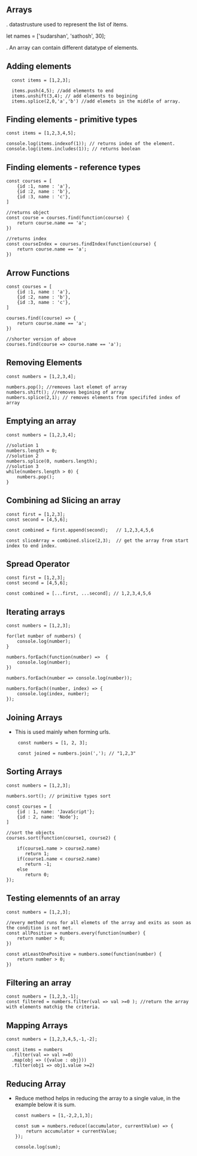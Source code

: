 ## Arrays

. datastrusture used to represent the list of items.

let names = ['sudarshan', 'sathosh', 30];

. An array can contain different datatype of elements.



## Adding elements

      const items = [1,2,3];

      items.push(4,5); //add elements to end
      items.unshift(3,4); // add elements to begining
      items.splice(2,0,'a','b') //add elemets in the middle of array.

## Finding elements - primitive types

    const items = [1,2,3,4,5];

    console.log(items.indexof(1)); // returns index of the element.
    console.log(items.includes(1)); // returns boolean

## Finding elements - reference types

    const courses = [ 
        {id :1, name : 'a'},
        {id :2, name : 'b'},
        {id :3, name : 'c'},
    ]

    //returns object 
    const course = courses.find(function(course) {
        return course.name == 'a';
    })

    //returns index
    const courseIndex = courses.findIndex(function(course) {
        return course.name == 'a';
    })

## Arrow Functions

    const courses = [ 
        {id :1, name : 'a'},
        {id :2, name : 'b'},
        {id :3, name : 'c'},
    ]
 
    courses.find((course) => {
        return course.name == 'a';
    })

    //shorter version of above
    courses.find(course => course.name == 'a');

## Removing Elements

    const numbers = [1,2,3,4];

    numbers.pop(); //removes last elemet of array
    numbers.shift(); //removes begining of array
    numbers.splice(2,1); // removes elements from specififed index of array

## Emptying an array

    const numbers = [1,2,3,4];
    
    //solution 1
    numbers.length = 0;
    //solution 2
    numbers.splice(0, numbers.length);
    //solution 3
    while(numbers.length > 0) {
        numbers.pop();
    }

## Combining ad Slicing an array

    const first = [1,2,3];
    const second = [4,5,6];

    const combined = first.append(second);   // 1,2,3,4,5,6

    const sliceArray = combined.slice(2,3);  // get the array from start index to end index.

## Spread Operator

    const first = [1,2,3];
    const second = [4,5,6];

    const combined = [...first, ...second]; // 1,2,3,4,5,6

## Iterating arrays

    const numbers = [1,2,3];
    
    for(let number of numbers) {
        console.log(number);
    }

    numbers.forEach(function(number) =>  {
        console.log(number);
    })

    numbers.forEach(number => console.log(number));

    numbers.forEach((number, index) => {
        console.log(index, number);
    });

## Joining Arrays

* This is used mainly when forming urls.

    ```
     const numbers = [1, 2, 3];

     const joined = numbers.join(','); // "1,2,3"
    ```

## Sorting Arrays

    const numbers = [1,2,3];

    numbers.sort(); // primitive types sort

    const courses = [ 
        {id : 1, name: 'JavaScript'};
        {id : 2, name: 'Node'};
    ]

    //sort the objects
    courses.sort(function(course1, course2) {

        if(course1.name > course2.name)
           return 1;
        if(course1.name < course2.name) 
           return -1;
        else
           return 0;       
    });

## Testing elemennts of an array

    const numbers = [1,2,3];

    //every method runs for all elemets of the array and exits as soon as the condition is not met.
    const allPositive = numbers.every(function(number) {
        return number > 0;
    })

    const atLeastOnePositive = numbers.some(function(number) {
        return number > 0;
    })
   
## Filtering an array

    const numbers = [1,2,3,-1];
    const filtered = numbers.filter(val => val >=0 ); //return the array with elements matchig the criteria.

 ## Mapping Arrays

    const numbers = [1,2,3,4,5,-1,-2];

    const items = numbers
      .filter(val => val >=0) 
      .map(obj => ({value : obj}))
      .filter(obj1 => obj1.value >=2)

## Reducing Array

* Reduce method helps in reducing the array to a single value, in the example below it is sum.


    ```
    const numbers = [1,-2,2,1,3];

    const sum = numbers.reduce((accumulator, currentValue) => {
        return accumulator + currentValue;
    });

    console.log(sum);
    ```
    




